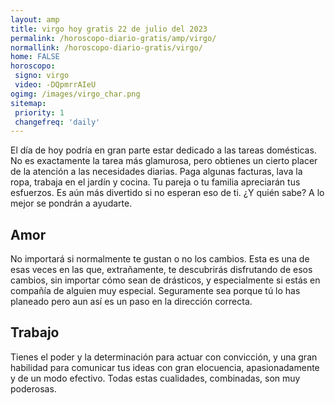 ```yaml
---
layout: amp
title: virgo hoy gratis 22 de julio del 2023 
permalink: /horoscopo-diario-gratis/amp/virgo/
normallink: /horoscopo-diario-gratis/virgo/
home: FALSE
horoscopo:
 signo: virgo
 video: -DQpmrrAIeU
ogimg: /images/virgo_char.png
sitemap:
 priority: 1
 changefreq: 'daily'
---
```



El día de hoy podría en gran parte estar dedicado a las tareas domésticas. No es exactamente la tarea más glamurosa, pero obtienes un cierto placer de la atención a las necesidades diarias. Paga algunas facturas, lava la ropa, trabaja en el jardín y cocina. Tu pareja o tu familia apreciarán tus esfuerzos. Es aún más divertido si no esperan eso de ti. ¿Y quién sabe? A lo mejor se pondrán a ayudarte.

## Amor

No importará si normalmente te gustan o no los cambios. Esta es una de esas veces en las que, extrañamente, te descubrirás disfrutando de esos cambios, sin importar cómo sean de drásticos, y especialmente si estás en compañía de alguien muy especial. Seguramente sea porque tú lo has planeado pero aun así es un paso en la dirección correcta.

## Trabajo

Tienes el poder y la determinación para actuar con convicción, y una gran habilidad para comunicar tus ideas con gran elocuencia, apasionadamente y de un modo efectivo. Todas estas cualidades, combinadas, son muy poderosas.